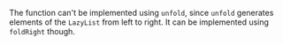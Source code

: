The function can't be implemented using `unfold`, since `unfold` generates elements of the `LazyList` from left to right. It can be implemented using `foldRight` though.